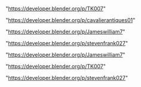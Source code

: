 "https://developer.blender.org/p/TK007"

"https://developer.blender.org/p/cavalierantiques01"

"https://developer.blender.org/p/Jameswilliam7"

"https://developer.blender.org/p/stevenfrank027"

 
"https://developer.blender.org/p/Jameswilliam7"


"https://developer.blender.org/p/TK007"


"https://developer.blender.org/p/stevenfrank027"


 
